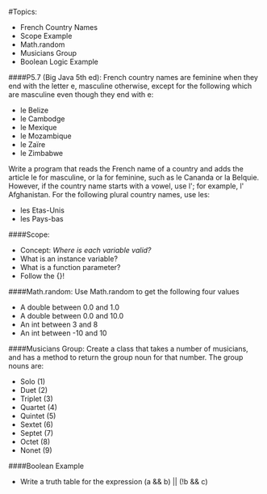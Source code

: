#Topics:
- French Country Names
- Scope Example
- Math.random
- Musicians Group
- Boolean Logic Example


####P5.7 (Big Java 5th ed):
French country names are feminine when they end with the letter e, masculine otherwise, except for the following which are masculine even though they end with e:
- le Belize
- le Cambodge
- le Mexique
- le Mozambique
- le Zaïre
- le Zimbabwe

Write a program that reads the French name of a country and adds the article le for masculine, or la for feminine, such as le Cananda or la Belquie.
However, if the country name starts with a vowel, use l'; for example, l' Afghanistan.
For the following plural country names, use les:
- les Etas-Unis
- les Pays-bas


####Scope:
- Concept: <em>Where is each variable valid?</em>
- What is an instance variable?
- What is a function parameter?
- Follow the {}!


####Math.random:
Use Math.random to get the following four values
- A double between 0.0 and 1.0
- A double between 0.0 and 10.0
- An int between 3 and 8
- An int between -10 and 10


####Musicians Group:
Create a class that takes a number of musicians, and has a method to return the group noun for that number. The group nouns are:
- Solo (1)
- Duet (2)
- Triplet (3)
- Quartet (4)
- Quintet (5)
- Sextet (6)
- Septet (7)
- Octet (8)
- Nonet (9)


####Boolean Example
- Write a truth table for the expression
	(a && b) || (!b && c)